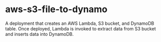 # aws-s3-file-to-dynamo
A deployment that creates an AWS Lambda, S3 bucket, and DynamoDB table. Once deployed, Lambda is invoked to extract data from S3 bucket and inserts data into DynamoDB.
